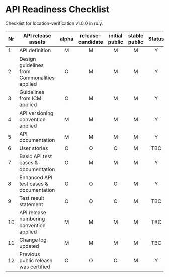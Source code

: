 # API Readiness Checklist

Checklist for location-verification v1.0.0 in rx.y.

| Nr | API release assets  | alpha | release-candidate |  initial<br>public | stable<br> public | Status | Comments |
|----|----------------------------------------------|:-----:|:-----------------:|:-------:|:------:|:----:|:----:|
|  1 | API definition                               |   M   |         M         |    M    |    M   |Y| [OAS](https://github.com/camaraproject/DeviceLocation/blob/main/code/API_definitions/location-verification.yaml) |
|  2 | Design guidelines from Commonalities applied |   O   |         M         |    M    |    M   |Y| [r0.4.0-rc.1](https://github.com/camaraproject/Commonalities/tree/r0.4.0-rc.1)     |
|  3 | Guidelines from ICM applied                  |   O   |         M         |    M    |    M   |Y| [r0.2.0-rc.1](https://github.com/camaraproject/IdentityAndConsentManagement/tree/v0.2.0-rc.1)     |
|  4 | API versioning convention applied            |   M   |         M         |    M    |    M   |Y| v1.0.0 |
|  5 | API documentation                            |   M   |         M         |    M    |    M   |Y|      |
|  6 | User stories                                 |   O   |         O         |    O    |    M   |TBC| link |
|  7 | Basic API test cases & documentation         |   O   |         M         |    M    |    M   |Y| [Gherkin](/code/Test_definitions/location-verification.feature) |
|  8 | Enhanced API test cases & documentation      |   O   |         O         |    O    |    M   |Y | [Gherkin](/code/Test_definitions/location-verification.feature) |
|  9 | Test result statement                        |   O   |         O         |    O    |    M   |TBC| link |
| 10 | API release numbering convention applied     |   M   |         M         |    M    |    M   |TBC|      |
| 11 | Change log updated                           |   M   |         M         |    M    |    M   |TBC| link |
| 12 | Previous public release was certified        |   O   |         O         |    O    |    M   |Y|      |

